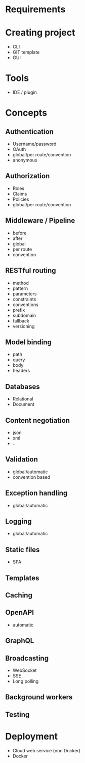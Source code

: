 # Requirements

# Creating project
- CLI
- GIT template
- GUI

# Tools
- IDE / plugin

# Concepts

## Authentication
- Username/password
- OAuth
- global/per route/convention
- anonymous

## Authorization
- Roles
- Claims
- Policies
- global/per route/convention

## Middleware / Pipeline
- before
- after
- global
- per route
- convention

## RESTful routing
- method
- pattern
- parameters
- constraints
- conventions
- prefix
- subdomain
- fallback
- versioning

## Model binding
- path
- query
- body
- headers

## Databases
- Relational
- Document

## Content negotiation
- json
- xml
- ...

## Validation
- global/automatic
- convention based

## Exception handling
- global/automatic

## Logging
- global/automatic

## Static files
- SPA

## Templates

## Caching

## OpenAPI
- automatic

## GraphQL

## Broadcasting
- WebSocket
- SSE
- Long polling

## Background workers

## Testing

# Deployment
- Cloud web service (non Docker)
- Docker